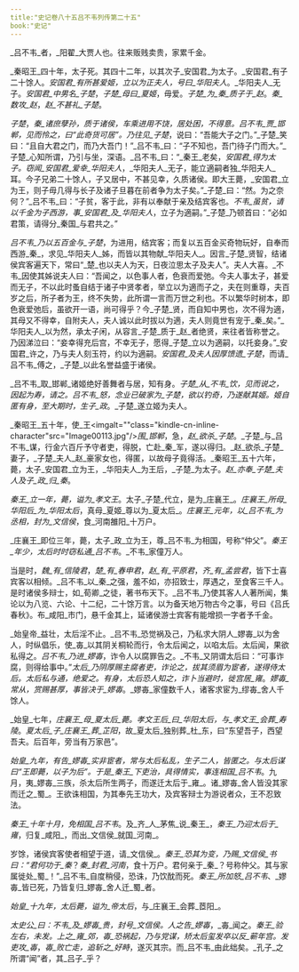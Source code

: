 ```yaml
---
title:"史记卷八十五吕不韦列传第二十五"
book:"史记"
---
```

_吕不韦_者，_阳翟_大贾人也。往来贩贱卖贵，家累千金。

_秦昭王_四十年，太子死。其四十二年，以其次子_安国君_为太子。_安国君_有子二十馀人。_安国君_有所甚爱姬，立以为正夫人，号曰_华阳夫人_。_华阳夫人_无子。_安国君_中男名_子楚_，_子楚_母曰_夏姬_，毋爱。_子楚_为_秦_质子于_赵_。_秦_数攻_赵_，_赵_不甚礼_子楚_。

_子楚_，_秦_诸庶孽孙，质于诸侯，车乘进用不饶，居处困，不得意。_吕不韦_贾_邯郸_，见而怜之，曰“此奇货可居”。乃往见_子楚_，说曰：“吾能大子之门。”_子楚_笑曰：“且自大君之门，而乃大吾门！”_吕不韦_曰：“子不知也，吾门待子门而大。”_子楚_心知所谓，乃引与坐，深语。_吕不韦_曰：“_秦王_老矣，_安国君_得为太子。窃闻_安国君_爱幸_华阳夫人_，_华阳夫人_无子，能立適嗣者独_华阳夫人_耳。今子兄弟二十馀人，子又居中，不甚见幸，久质诸侯。即大王薨，_安国君_立为王，则子毋几得与长子及诸子旦暮在前者争为太子矣。”_子楚_曰：“然。为之奈何？”_吕不韦_曰：“子贫，客于此，非有以奉献于亲及结宾客也。_不韦_虽贫，请以千金为子西游，事_安国君_及_华阳夫人_，立子为適嗣。”_子楚_乃顿首曰：“必如君策，请得分_秦国_与君共之。”

_吕不韦_乃以五百金与_子楚_，为进用，结宾客；而复以五百金买奇物玩好，自奉而西游_秦_，求见_华阳夫人_姊，而皆以其物献_华阳夫人_。因言_子楚_贤智，结诸侯宾客遍天下，常曰“_楚_也以夫人为天，日夜泣思太子及夫人”。夫人大喜。_不韦_因使其姊说夫人曰：“吾闻之，以色事人者，色衰而爱弛。今夫人事太子，甚爱而无子，不以此时蚤自结于诸子中贤孝者，举立以为適而子之，夫在则重尊，夫百岁之后，所子者为王，终不失势，此所谓一言而万世之利也。不以繁华时树本，即色衰爱弛后，虽欲开一语，尚可得乎？今_子楚_贤，而自知中男也，次不得为適，其母又不得幸，自附夫人，夫人诚以此时拔以为適，夫人则竟世有宠于_秦_矣。”_华阳夫人_以为然，承太子闲，从容言_子楚_质于_赵_者绝贤，来往者皆称誉之。乃因涕泣曰：“妾幸得充后宫，不幸无子，愿得_子楚_立以为適嗣，以托妾身。”_安国君_许之，乃与夫人刻玉符，约以为適嗣。_安国君_及夫人因厚馈遗_子楚_，而请_吕不韦_傅之，_子楚_以此名誉益盛于诸侯。

_吕不韦_取_邯郸_诸姬绝好善舞者与居，知有身。_子楚_从_不韦_饮，见而说之，因起为寿，请之。_吕不韦_怒，念业已破家为_子楚_，欲以钓奇，乃遂献其姬。姬自匿有身，至大期时，生子_政_。_子楚_遂立姬为夫人。

_秦昭王_五十年，使_王<imgalt=""class="kindle-cn-inline-character"src="Image00113.jpg"/>_围_邯郸_，急，_赵_欲杀_子楚_。_子楚_与_吕不韦_谋，行金六百斤予守者吏，得脱，亡赴_秦_军，遂以得归。_赵_欲杀_子楚_妻子，_子楚_夫人_赵_豪家女也，得匿，以故母子竟得活。_秦昭王_五十六年，薨，太子_安国君_立为王，_华阳夫人_为王后，_子楚_为太子。_赵_亦奉_子楚_夫人及子_政_归_秦_。

_秦王_立一年，薨，谥为_孝文王_。太子_子楚_代立，是为_庄襄王_。_庄襄王_所母_华阳后_为_华阳太后_，真母_夏姬_尊以为_夏太后_。_庄襄王_元年，以_吕不韦_为丞相，封为_文信侯_，食_河南雒阳_十万户。

_庄襄王_即位三年，薨，太子_政_立为王，尊_吕不韦_为相国，号称“仲父”。_秦王_年少，太后时时窃私通_吕不韦_。_不韦_家僮万人。

当是时，_魏_有_信陵君_，_楚_有_春申君_，_赵_有_平原君_，_齐_有_孟尝君_，皆下士喜宾客以相倾。_吕不韦_以_秦_之强，羞不如，亦招致士，厚遇之，至食客三千人。是时诸侯多辩士，如_荀卿_之徒，著书布天下。_吕不韦_乃使其客人人著所闻，集论以为八览、六论、十二纪，二十馀万言。以为备天地万物古今之事，号曰《吕氏春秋》。布_咸阳_市门，悬千金其上，延诸侯游士宾客有能增损一字者予千金。

_始皇帝_益壮，太后淫不止。_吕不韦_恐觉祸及己，乃私求大阴人_嫪毐_以为舍人，时纵倡乐，使_毐_以其阴关桐轮而行，令太后闻之，以啗太后。太后闻，果欲私得之。_吕不韦_乃进_嫪毐_，诈令人以腐罪告之。_不韦_又阴谓太后曰：“可事诈腐，则得给事中。”_太后_乃阴厚赐主腐者吏，诈论之，拔其须眉为宦者，遂得侍太后。太后私与通，绝爱之。有身，太后恐人知之，诈卜当避时，徙宫居_雍_。_嫪毐_常从，赏赐甚厚，事皆决于_嫪毐_。_嫪毐_家僮数千人，诸客求宦为_缪毐_舍人千馀人。

_始皇_七年，_庄襄王_母_夏太后_薨。_孝文王后_曰_华阳太后_，与_孝文王_会葬_寿陵_。_夏太后_子_庄襄王_葬_芷阳_，故_夏太后_独别葬_杜_东，曰“东望吾子，西望吾夫。后百年，旁当有万家邑”。

_始皇_九年，有告_嫪毐_实非宦者，常与太后私乱，生子二人，皆匿之。与太后谋曰“王即薨，以子为后”。于是_秦王_下吏治，具得情实，事连相国_吕不韦_。九月，夷_嫪毐_三族，杀太后所生两子，而遂迁太后于_雍_。诸_嫪毐_舍人皆没其家而迁之_蜀_。王欲诛相国，为其奉先王功大，及宾客辩士为游说者众，王不忍致法。

_秦王_十年十月，免相国_吕不韦_。及_齐_人_茅焦_说_秦王_，_秦王_乃迎太后于_雍_，归复_咸阳_，而出_文信侯_就国_河南_。

岁馀，诸侯宾客使者相望于道，请_文信侯_。_秦王_恐其为变，乃赐_文信侯_书曰：“君何功于_秦_？_秦_封君_河南_，食十万户。君何亲于_秦_？号称仲父。其与家属徙处_蜀_！”_吕不韦_自度稍侵，恐诛，乃饮酖而死。_秦王_所加怒_吕不韦_、_嫪毐_皆已死，乃皆复归_嫪毐_舍人迁_蜀_者。

_始皇_十九年，太后薨，谥为_帝太后_，与_庄襄王_会葬_茝阳_。

_太史公_曰：_不韦_及_嫪毐_贵，封号_文信侯_。人之告_嫪毐_，_毐_闻之。_秦王_验左右，未发。上之_雍_郊，_毐_恐祸起，乃与党谋，矫太后玺发卒以反_蕲年宫_。发吏攻_毐_，_毐_败亡走，追斩之_好畤_，遂灭其宗。而_吕不韦_由此绌矣。_孔子_之所谓“闻”者，其_吕子_乎？
